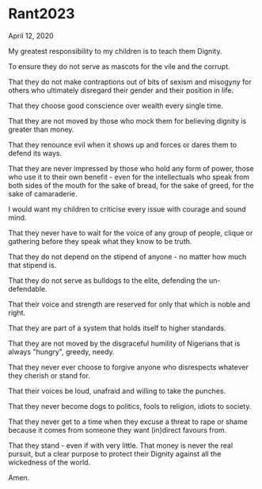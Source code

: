 # Rant2023


April 12, 2020

My greatest responsibility to my children is to teach them Dignity.

To ensure they do not serve as mascots for the vile and the corrupt.

That they do not make contraptions out of bits of sexism and misogyny for others who ultimately disregard their gender and their position in life.

That they choose good conscience over wealth every single time.

That they are not moved by those who mock them for believing dignity is greater than money.

That they renounce evil when it shows up and forces or dares them to defend its ways.

That they are never impressed by those who hold any form of power, those who use it to their own benefit - even for the intellectuals who speak from both sides of the mouth for the sake of bread, for the sake of greed, for the sake of camaraderie.

I would want my children to criticise every issue with courage and sound mind.

That they never have to wait for the voice of any group of people, clique or gathering before they speak what they know to be truth.

That they do not depend on the stipend of anyone - no matter how much that stipend is.

That they do not serve as bulldogs to the elite, defending the un-defendable. 

That their voice and strength are reserved for only that which is noble and right.

That they are part of a system that holds itself to higher standards.

That they are not moved by the disgraceful humility of Nigerians that is always "hungry", greedy, needy.

That they never ever choose to forgive anyone who disrespects whatever they cherish or stand for.

That their voices be loud, unafraid and willing to take the punches.

That they never become dogs to politics, fools to religion, idiots to society.

That they never get to a time when they excuse a threat to rape or shame because it comes from someone they want (in)direct favours from.

That they stand - even if with very little. That money is never the real pursuit, but a clear purpose to protect their Dignity against all the wickedness of the world.

Amen.